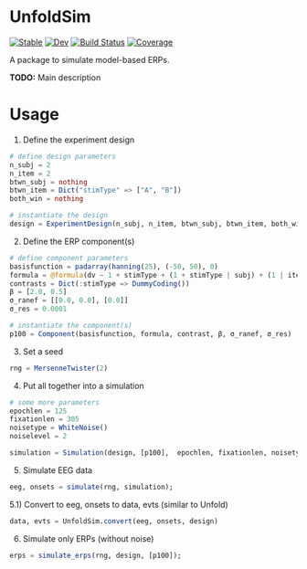 # UnfoldSim

[![Stable](https://img.shields.io/badge/docs-stable-blue.svg)](https://behinger.github.io/UnfoldSim.jl/stable/)
[![Dev](https://img.shields.io/badge/docs-dev-blue.svg)](https://behinger.github.io/UnfoldSim.jl/dev/)
[![Build Status](https://github.com/behinger/UnfoldSim.jl/actions/workflows/CI.yml/badge.svg?branch=main)](https://github.com/behinger/UnfoldSim.jl/actions/workflows/CI.yml?query=branch%3Amain)
[![Coverage](https://codecov.io/gh/behinger/UnfoldSim.jl/branch/main/graph/badge.svg)](https://codecov.io/gh/behinger/UnfoldSim.jl)


A package to simulate model-based ERPs.

**TODO:** Main description

# Usage

1) Define the experiment design
```julia
# define design parameters
n_subj = 2
n_item = 2
btwn_subj = nothing
btwn_item = Dict("stimType" => ["A", "B"])
both_win = nothing

# instantiate the design
design = ExperimentDesign(n_subj, n_item, btwn_subj, btwn_item, both_win)
```

2) Define the ERP component(s)
```julia
# define component parameters
basisfunction = padarray(hanning(25), (-50, 50), 0)
formula = @formula(dv ~ 1 + stimType + (1 + stimType | subj) + (1 | item))
contrasts = Dict(:stimType => DummyCoding())
β = [2.0, 0.5]
σ_ranef = [[0.0, 0.0], [0.0]]
σ_res = 0.0001

# instantiate the component(s)
p100 = Component(basisfunction, formula, contrast, β, σ_ranef, σ_res)
```

3) Set a seed
```julia
rng = MersenneTwister(2)
```

4) Put all together into a simulation
```julia
# some more parameters
epochlen = 125
fixationlen = 305
noisetype = WhiteNoise()
noiselevel = 2

simulation = Simulation(design, [p100],  epochlen, fixationlen, noisetype, noiselevel)
```

5) Simulate EEG data
```julia
eeg, onsets = simulate(rng, simulation);
```

5.1) Convert to eeg, onsets to data, evts (similar to Unfold)
```julia
data, evts = UnfoldSim.convert(eeg, onsets, design)
```

6) Simulate only ERPs (without noise)
```julia
erps = simulate_erps(rng, design, [p100]);
```
